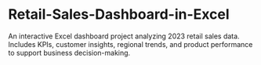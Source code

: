 # Retail-Sales-Dashboard-in-Excel
An interactive Excel dashboard project analyzing 2023 retail sales data. Includes KPIs, customer insights, regional trends, and product performance to support business decision-making.
